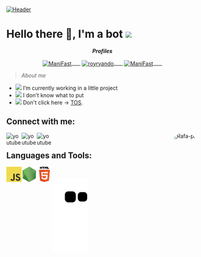 
[![Header](https://pbs.twimg.com/profile_banners/398306220/1648058098/1500x500)](https://www.youtube.com/watch?v=804cYaQqn_A)

# Hello there 👋, I'm a bot <img src="https://cdn.betterttv.net/emote/6000de22465444316bf6433e/3x" width="40px">  

<p align="center">
<i><b>Profiles</b></i>
</p>

<p align="center">
<a href="link" target="blank"><img align="center" src="https://cdn.jsdelivr.net/npm/simple-icons@v3/icons/youtube.svg" alt="ManiFast" height="35" width="35" />      </a>
<a href="link" target="blank"><img align="center" src="https://cdn.jsdelivr.net/npm/simple-icons@v3/icons/twitter.svg" alt="royryando" height="35" width="35" />      </a>
<a href="link/" target="blank"><img align="center" src="https://cdn.jsdelivr.net/npm/simple-icons@v3/icons/discord.svg" alt="ManiFast" height="35" width="35" />      </a>

>_About me_

- <img src="https://cdn.betterttv.net/emote/5f2e77591ab9be446c4e8d9b/3x" width="23px"> I’m currently working in a little project
- <img src="https://cdn.betterttv.net/emote/5d8b41c8d2458468c1f48d6e/3x" width="23px"> I don't know what to put
- <img src="https://cdn.betterttv.net/emote/5c707362b80b802336fbb84a/3x" width="23px"> Don't click here -> [TOS](https://www.youtube.com/watch?v=dQw4w9WgXcQ).

## Connect with me:
<div> 
  <a href="link" target="_blank"><img align="left" alt="youtube" width="40px" src="https://cdn.jsdelivr.net/npm/simple-icons@v3/icons/youtube.svg" target="_blank"></a>
    <a href="link" target="_blank"><img align="left" alt="youtube" width="40px" src="https://cdn.jsdelivr.net/npm/simple-icons@v3/icons/twitter.svg" target="_blank"></a>
    <a href="link" target="_blank"><img align="left" alt="youtube" width="40px" src="https://cdn.jsdelivr.net/npm/simple-icons@v3/icons/discord.svg" target="_blank"></a>
  <img align="right" alt="Rafa-pic" height="150" style="border-radius:50px;" src="https://media.discordapp.net/attachments/631163630729035787/956642610645196830/1648151753421.png?width=433&height=432"?width=706&height=676?width=706&height=676">
</div>
</div>

<br /> 

## Languages and Tools:

 <img align="left" alt="JavaScript" width="40px" src="https://raw.githubusercontent.com/github/explore/80688e429a7d4ef2fca1e82350fe8e3517d3494d/topics/javascript/javascript.png" />
  
 <img align="left" alt="Node.js" width="40px" src="https://raw.githubusercontent.com/github/explore/80688e429a7d4ef2fca1e82350fe8e3517d3494d/topics/nodejs/nodejs.png" /> 
 
  <img align="left" alt="Node.js" width="40px" src="https://raw.githubusercontent.com/github/explore/80688e429a7d4ef2fca1e82350fe8e3517d3494d/topics/html/html.png" /> 
  
 <br /> 
  
![Snake animation](https://github.com/rafaballerini/rafaballerini/blob/output/github-contribution-grid-snake.svg)
 

